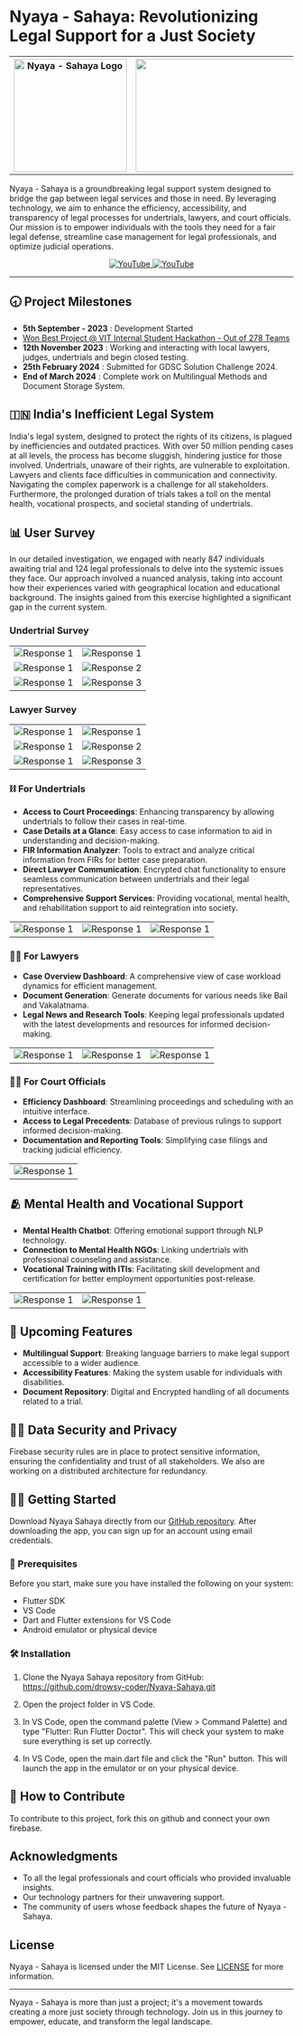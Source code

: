 # Nyaya - Sahaya: Revolutionizing Legal Support for a Just Society
<div align="center">
<table>
    <tr>
        <th><img src="https://imgur.com/nv8Y0pU.gif" alt="Nyaya - Sahaya Logo" width="200" height="200"></th>
        <th><img src="https://imgur.com/squLeUA.png" width="476" height="200"</th>
    </tr>
</table>
</div>

Nyaya - Sahaya is a groundbreaking legal support system designed to bridge the gap between legal services and those in need. By leveraging technology, we aim to enhance the efficiency, accessibility, and transparency of legal processes for undertrials, lawyers, and court officials. Our mission is to empower individuals with the tools they need for a fair legal defense, streamline case management for legal professionals, and optimize judicial operations.

<div align="center">
<a href="LINK" target="_blank">
    <img src="https://img.shields.io/badge/YouTube-%23FF0000.svg?style=for-the-badge&logo=YouTube&logoColor=white" alt="YouTube">   
</a>

<a href="LINK" target="_blank">
    <img src="https://img.shields.io/badge/Android-3DDC84?style=for-the-badge&logo=android&logoColor=white" alt="YouTube">   
</a>
</div>
<hr>

## 🕣 Project Milestones

- <b>5th September - 2023</b> : Development Started
- [Won Best Project @ VIT Internal Student Hackathon - Out of 278 Teams](https://media.licdn.com/dms/image/D562DAQEVrvPd3VCMfA/profile-treasury-image-shrink_800_800/0/1704365001030?e=1709460000&v=beta&t=30JJ5sEdG2vRpowH7Ti8SSQKIUuYPdBCmhT6dBNDLUQ)
- <b>12th November 2023</b> : Working and interacting with local lawyers, judges, undertrials and begin closed testing.
- <b>25th February 2024</b> : Submitted for GDSC Solution Challenge 2024.
- <b>End of March 2024</b> : Complete work on Multilingual Methods and Document Storage System.

## 🇮🇳 India's Inefficient Legal System

India's legal system, designed to protect the rights of its citizens, is plagued by inefficiencies and outdated practices. With over 50 million pending cases at all levels, the process has become sluggish, hindering justice for those involved. Undertrials, unaware of their rights, are vulnerable to exploitation. Lawyers and clients face difficulties in communication and connectivity. Navigating the complex paperwork is a challenge for all stakeholders. Furthermore, the prolonged duration of trials takes a toll on the mental health, vocational prospects, and societal standing of undertrials.

<h2>📊 User Survey</h2>

In our detailed investigation, we engaged with nearly 847 individuals awaiting trial and 124 legal professionals to delve into the systemic issues they face. Our approach involved a nuanced analysis, taking into account how their experiences varied with geographical location and educational background. The insights gained from this exercise highlighted a significant gap in the current system.

<h3>Undertrial Survey</h3>

<table>
  <tr>
    <td><img src="https://imgur.com/41vClXQ.png" alt="Response 1"></td>
    <td><img src="https://imgur.com/YI0ajUS.png" alt="Response 1"></td>
  </tr>
  <tr>
    <td><img src="https://imgur.com/Ya95HaE.png" alt="Response 1"></td>
    <td><img src="https://imgur.com/ScVyscK.png" alt="Response 2"></td>
  </tr>
  <tr>
    <td><img src="https://imgur.com/UyQjtU1.png" alt="Response 1"></td>
    <td><img src="https://imgur.com/A5r0QRn.png" alt="Response 3"></td>
  </tr>
</table>


<h3>Lawyer Survey</h3>

<table>
  <tr>
    <td><img src="https://imgur.com/LLmrtvM.png" alt="Response 1"></td>
    <td><img src="https://imgur.com/UdOjzO3.png" alt="Response 1"></td>
  </tr>
  <tr>
    <td><img src="https://imgur.com/57u1ihp.png" alt="Response 1"></td>
    <td><img src="https://imgur.com/Lj4zYst.png" alt="Response 2"></td>
  </tr>
  <tr>
    <td><img src="https://imgur.com/luSCvuK.png" alt="Response 1"></td>
    <td><img src="https://imgur.com/4MjBf9h.png" alt="Response 3"></td>
  </tr>
</table>


### ⛓️ For Undertrials

- **Access to Court Proceedings**: Enhancing transparency by allowing undertrials to follow their cases in real-time.
- **Case Details at a Glance**: Easy access to case information to aid in understanding and decision-making.
- **FIR Information Analyzer**: Tools to extract and analyze critical information from FIRs for better case preparation.
- **Direct Lawyer Communication**: Encrypted chat functionality to ensure seamless communication between undertrials and their legal representatives.
- **Comprehensive Support Services**: Providing vocational, mental health, and rehabilitation support to aid reintegration into society.

<table>
  <tr>
    <td><img src="https://imgur.com/UMlSvYu.gif" alt="Response 1"></td>
    <td><img src="https://imgur.com/tVikxHR.gif" alt="Response 1"></td>
    <td><img src="https://imgur.com/YQ8IHbw.gif" alt="Response 1"></td>
  </tr>
</table>

### 👩‍💼 For Lawyers

- **Case Overview Dashboard**: A comprehensive view of case workload dynamics for efficient management.
- **Document Generation**: Generate documents for various needs like Bail and Vakalatnama.
- **Legal News and Research Tools**: Keeping legal professionals updated with the latest developments and resources for informed decision-making.

<table>
  <tr>
    <td><img src="https://imgur.com/iSgiGLh.gif" alt="Response 1"></td>
    <td><img src="https://imgur.com/EAAD1Np.gif" alt="Response 1"></td>
    <td><img src="https://imgur.com/e5v5YQi.gif" alt="Response 1"></td>
  </tr>
</table>

### 🧑‍⚖️ For Court Officials

- **Efficiency Dashboard**: Streamlining proceedings and scheduling with an intuitive interface.
- **Access to Legal Precedents**: Database of previous rulings to support informed decision-making.
- **Documentation and Reporting Tools**: Simplifying case filings and tracking judicial efficiency.

<table>
  <tr>
    <td><img src="https://imgur.com/eKlH5Ex.gif" alt="Response 1"></td>
  </tr>
</table>

## 🫂 Mental Health and Vocational Support

- **Mental Health Chatbot**: Offering emotional support through NLP technology.
- **Connection to Mental Health NGOs**: Linking undertrials with professional counseling and assistance.
- **Vocational Training with ITIs**: Facilitating skill development and certification for better employment opportunities post-release.

<table>
  <tr>
    <td><img src="https://imgur.com/TBrv3nk.gif" alt="Response 1"></td>
    <td><img src="https://imgur.com/oLN5s2J.gif" alt="Response 1"></td>
  </tr>
</table>

## 🚀 Upcoming Features

- **Multilingual Support**: Breaking language barriers to make legal support accessible to a wider audience.
- **Accessibility Features**: Making the system usable for individuals with disabilities.
- **Document Repository**: Digital and Encrypted handling of all documents related to a trial.

## 🧑‍💻 Data Security and Privacy

Firebase security rules are in place to protect sensitive information, ensuring the confidentiality and trust of all stakeholders. We also are working on a distributed architecture for redundancy.

## 🏃‍♀️ Getting Started

Download Nyaya Sahaya directly from our [GitHub repository](https://github.com/drowsy-coder/Nyaya-Sahaya). After downloading the app, you can sign up for an account using email credentials.

### 📝 Prerequisites

Before you start, make sure you have installed the following on your system:

- Flutter SDK
- VS Code
- Dart and Flutter extensions for VS Code
- Android emulator or physical device

### 🛠️ Installation

1. Clone the Nyaya Sahaya repository from GitHub: https://github.com/drowsy-coder/Nyaya-Sahaya.git

2. Open the project folder in VS Code.

3. In VS Code, open the command palette (View > Command Palette) and type "Flutter: Run Flutter Doctor". This will check your system to make sure everything is set up correctly.

4. In VS Code, open the main.dart file and click the "Run" button. This will launch the app in the emulator or on your physical device.

## 🤝 How to Contribute

To contribute to this project, fork this on github and connect your own firebase.

## Acknowledgments

- To all the legal professionals and court officials who provided invaluable insights.
- Our technology partners for their unwavering support.
- The community of users whose feedback shapes the future of Nyaya - Sahaya.

## License

Nyaya - Sahaya is licensed under the MIT License. See [LICENSE](LICENSE) for more information.

---

Nyaya - Sahaya is more than just a project; it's a movement towards creating a more just society through technology. Join us in this journey to empower, educate, and transform the legal landscape.
